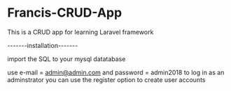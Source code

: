 # Francis-CRUD-App
This is a CRUD app for learning Laravel framework

-------installation-------

import the SQL to your mysql datatabase

use e-mail = admin@admin.com and password = admin2018 to log in as an adminstrator
you can use the register option to create user accounts
